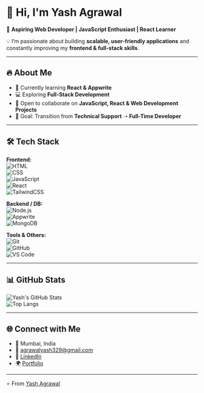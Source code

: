 # 👋 Hi, I'm Yash Agrawal  

🚀 **Aspiring Web Developer | JavaScript Enthusiast | React Learner**  

💡 I’m passionate about building **scalable, user-friendly applications** and constantly improving my **frontend & full-stack skills**.  

---

## 🔥 About Me  
- 🌱 Currently learning **React & Appwrite**  
- 💻 Exploring **Full-Stack Development**  
- 🤝 Open to collaborate on **JavaScript, React & Web Development Projects**  
- 🎯 Goal: Transition from **Technical Support** ➝ **Full-Time Developer**  

---

## 🛠 Tech Stack  

**Frontend:**  
![HTML](https://img.shields.io/badge/HTML5-E34F26?style=for-the-badge&logo=html5&logoColor=white)  
![CSS](https://img.shields.io/badge/CSS3-1572B6?style=for-the-badge&logo=css3&logoColor=white)  
![JavaScript](https://img.shields.io/badge/JavaScript-F7E018?style=for-the-badge&logo=javascript&logoColor=black)  
![React](https://img.shields.io/badge/React-61DAFB?style=for-the-badge&logo=react&logoColor=black)  
![TailwindCSS](https://img.shields.io/badge/TailwindCSS-38bdf8?style=for-the-badge&logo=tailwind-css&logoColor=white)  

**Backend / DB:**  
![Node.js](https://img.shields.io/badge/Node.js-339933?style=for-the-badge&logo=node.js&logoColor=white)  
![Appwrite](https://img.shields.io/badge/Appwrite-F02E65?style=for-the-badge&logo=appwrite&logoColor=white)  
![MongoDB](https://img.shields.io/badge/MongoDB-4EA94B?style=for-the-badge&logo=mongodb&logoColor=white)  

**Tools & Others:**  
![Git](https://img.shields.io/badge/GIT-E44C30?style=for-the-badge&logo=git&logoColor=white)  
![GitHub](https://img.shields.io/badge/GitHub-181717?style=for-the-badge&logo=github)  
![VS Code](https://img.shields.io/badge/VS%20Code-007ACC?style=for-the-badge&logo=visual-studio-code&logoColor=white)  

---

## 📊 GitHub Stats  

![Yash's GitHub Stats](https://github-readme-stats.vercel.app/api?username=ayash2004&show_icons=true&theme=radical)  
![Top Langs](https://github-readme-stats.vercel.app/api/top-langs/?username=ayash2004&layout=compact&theme=radical)  

---

## 🌐 Connect with Me  

- 📍 Mumbai, India  
- 📧 [agrawalyash329@gmail.com](mailto:agrawalyash329@gmail.com)  
- 💼 [LinkedIn](https://www.linkedin.com/in/your-linkedin)  
- 🌍 [Portfolio](https://your-portfolio-link.vercel.app)  

---

⭐️ From [Yash Agrawal](https://github.com/ayash2004)
